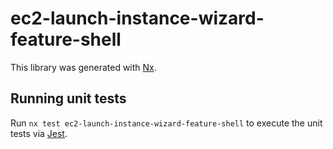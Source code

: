 # ec2-launch-instance-wizard-feature-shell

This library was generated with [Nx](https://nx.dev).

## Running unit tests

Run `nx test ec2-launch-instance-wizard-feature-shell` to execute the unit tests via [Jest](https://jestjs.io).
